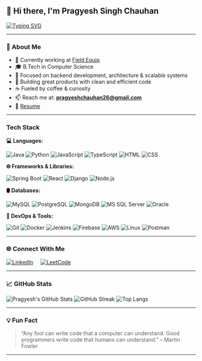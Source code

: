 ## 👋 Hi there, I'm Pragyesh Singh Chauhan

[![Typing SVG](https://readme-typing-svg.herokuapp.com?color=%2300FF7F&lines=Software+Engineer;Full+Stack+Java+Developer;Currently+Working+Tech+like;Spring+Boot+%7C+React+%7C+MongoDB+%7C+AWS;Always+Learning+%7C+Always+Building)](https://git.io/typing-svg)

---

### 🧠 About Me

- 🔭 Currently working at [Field Equip](https://www.fieldequip.com/)
- 🎓 B.Tech in Computer Science
- 🧱 Focused on backend development, architecture & scalable systems
- 🧪 Building great products with clean and efficient code
- ☕ Fueled by coffee & curiosity
- 📫 Reach me at: **pragyeshchauhan26@gmail.com**
- 📄 [Resume](https://docs.google.com/document/d/1YFAvQWRH8kqSCOeW4jktfd7GVKAsSDgqufKgb-L_eXs/edit?usp=sharing)

---

###  Tech Stack

**💻 Languages:**

![Java](https://img.shields.io/badge/-Java-000000?style=flat&logo=Java&logoColor=007396)
![Python](https://img.shields.io/badge/-Python-000000?style=flat&logo=python)
![JavaScript](https://img.shields.io/badge/-JavaScript-000000?style=flat&logo=javascript)
![TypeScript](https://img.shields.io/badge/-TypeScript-000000?style=flat&logo=typescript)
![HTML](https://img.shields.io/badge/-HTML-000000?style=flat&logo=html5)
![CSS](https://img.shields.io/badge/-CSS-000000?style=flat&logo=css3)

**🌐 Frameworks & Libraries:**

![Spring Boot](https://img.shields.io/badge/-Spring%20Boot-000000?style=flat&logo=springboot)
![React](https://img.shields.io/badge/-React-000000?style=flat&logo=react)
![Django](https://img.shields.io/badge/-Django-000000?style=flat&logo=django)
![Node.js](https://img.shields.io/badge/-Node.js-000000?style=flat&logo=node.js)

**🛢 Databases:**

![MySQL](https://img.shields.io/badge/-MySQL-000000?style=flat&logo=mysql)
![PostgreSQL](https://img.shields.io/badge/-PostgreSQL-000000?style=flat&logo=postgresql)
![MongoDB](https://img.shields.io/badge/-MongoDB-000000?style=flat&logo=mongodb)
![MS SQL Server](https://img.shields.io/badge/-SQL%20Server-000000?style=flat&logo=microsoft-sql-server)
![Oracle](https://img.shields.io/badge/-Oracle-000000?style=flat&logo=oracle)

**🔧 DevOps & Tools:**

![Git](https://img.shields.io/badge/-Git-000000?style=flat&logo=git)
![Docker](https://img.shields.io/badge/-Docker-000000?style=flat&logo=docker)
![Jenkins](https://img.shields.io/badge/-Jenkins-000000?style=flat&logo=jenkins)
![Firebase](https://img.shields.io/badge/-Firebase-000000?style=flat&logo=firebase)
![AWS](https://img.shields.io/badge/-AWS-000000?style=flat&logo=amazon-aws)
![Linux](https://img.shields.io/badge/-Linux-000000?style=flat&logo=linux)
![Postman](https://img.shields.io/badge/-Postman-000000?style=flat&logo=postman)

---

### 🌐 Connect With Me

[![LinkedIn](https://img.shields.io/badge/LinkedIn-%230077B5.svg?&style=for-the-badge&logo=linkedin&logoColor=white)](https://www.linkedin.com/in/pragyesh-singh-chauhan) &nbsp;&nbsp;&nbsp; [![LeetCode](https://img.shields.io/badge/LeetCode-%23FFA116.svg?&style=for-the-badge&logo=leetcode&logoColor=white)](https://leetcode.com/u/pragyesh_chauhan/)



---

### 📈 GitHub Stats

![Pragyesh's GitHub Stats](https://github-readme-stats.vercel.app/api?username=pragyeshchauhan&show_icons=true&theme=tokyonight&count_private=true)
![GitHub Streak](https://streak-stats.demolab.com/?user=pragyeshchauhan&theme=tokyonight)
![Top Langs](https://github-readme-stats.vercel.app/api/top-langs/?username=pragyeshchauhan&layout=compact&theme=tokyonight)

---

### 💡 Fun Fact

> “Any fool can write code that a computer can understand. Good programmers write code that humans can understand.” – Martin Fowler

---

